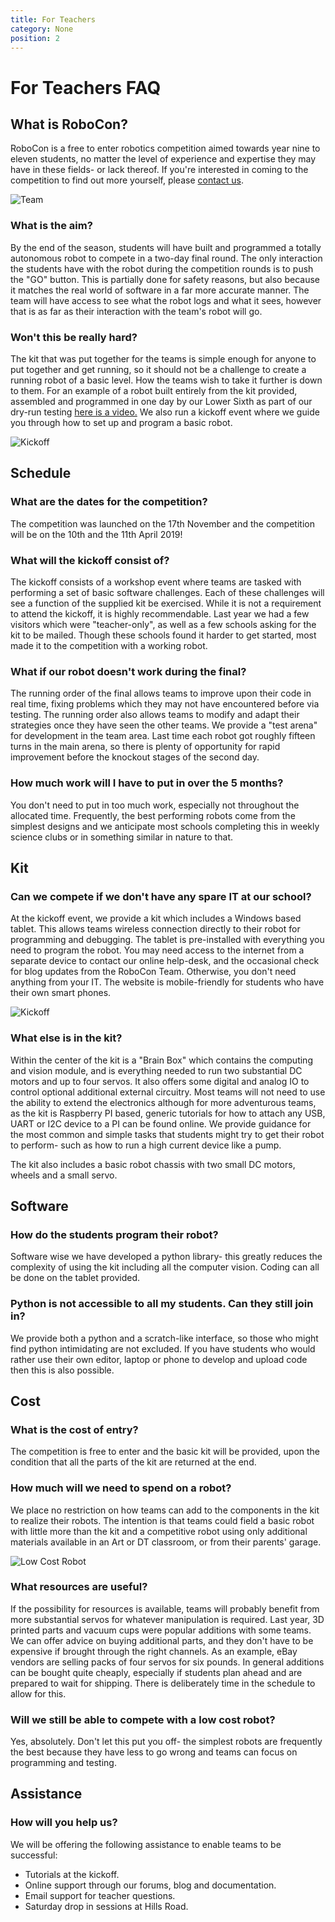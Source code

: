 ```yaml
---
title: For Teachers
category: None
position: 2
---
```

# For Teachers FAQ

## What is RoboCon?

RoboCon is a free to enter robotics competition aimed towards year nine to eleven students, no matter the level of experience and expertise they may have in these fields- or lack thereof. If you're interested in coming to the competition to find out more yourself, please [contact us](./contact.md).

![Team](/images/030-C3140COMPRSD.jpg)

### What is the aim?

By the end of the season, students will have built and programmed a totally autonomous robot to compete in a two-day final round. The only interaction the students have with the robot during the competition rounds is to push the "GO" button. This is partially done for safety reasons, but also because it matches the real world of software in a far more accurate manner. The team will have access to see what the robot logs and what it sees, however that is as far as their interaction with the team's robot will go.

### Won't this be really hard?

The kit that was put together for the teams is simple enough for anyone to put together and get running, so it should not be a challenge to create a running robot of a basic level. How the teams wish to take it further is down to them. For an example of a robot built entirely from the kit provided, assembled and programmed in one day by our Lower Sixth as part of our dry-run testing [here is a video.](https://hr-robocon.org/blog/sign-up-for-robocon-2019.html) We also run a kickoff event where we guide you through how to set up and program a basic robot.

![Kickoff](/images/IMG_4259.JPG)

## Schedule

### What are the dates for the competition?

The competition was launched on the 17th November and the competition will be on the 10th and the 11th April 2019!

### What will the kickoff consist of?

The kickoff consists of a workshop event where teams are tasked with performing a set of basic software challenges. Each of these challenges will see a function of the supplied kit be exercised. While it is not a requirement to attend the kickoff, it is highly recommendable. Last year we had a few visitors which were "teacher-only", as well as a few schools asking for the kit to be mailed. Though these schools found it harder to get started, most made it to the competition with a working robot.

### What if our robot doesn't work during the final?

The running order of the final allows teams to improve upon their code in real time, fixing problems which they may not have encountered before via testing. The running order also allows teams to modify and adapt their strategies once they have seen the other teams. We provide a "test arena" for development in the team area. Last time each robot got roughly fifteen turns in the main arena, so there is plenty of opportunity for rapid improvement before the knockout stages of the second day.

### How much work will I have to put in over the 5 months?

You don't need to put in too much work, especially not throughout the allocated time. Frequently, the best performing robots come from the simplest designs and we anticipate most schools completing this in weekly science clubs or in something similar in nature to that.

## Kit

### Can we compete if we don't have any spare IT at our school?

At the kickoff event, we provide a kit which includes a Windows based tablet. This allows teams wireless connection directly to their robot for programming and debugging. The tablet is pre-installed with everything you need to program the robot. You may need access to the internet from a separate device to contact our online help-desk, and the occasional check for blog updates from the RoboCon Team. Otherwise, you don't need anything from your IT. The website is mobile-friendly for students who have their own smart phones.

![Kickoff](/images/IMG_4219.JPG)

### What else is in the kit?

Within the center of the kit is a "Brain Box" which contains the computing and vision module, and is everything needed to run two substantial DC motors and up to four servos. It also offers some digital and analog IO to control optional additional external circuitry. Most teams will not need to use the ability to extend the electronics although for more adventurous teams, as the kit is Raspberry PI based, generic tutorials for how to attach any USB, UART or I2C device to a PI can be found online. We provide guidance for the most common and simple tasks that students might try to get their robot to perform- such as how to run a high current device like a pump.

The kit also includes a basic robot chassis with two small DC motors, wheels and a small servo.

## Software

### How do the students program their robot?

Software wise we have developed a python library- this greatly reduces the complexity of using the kit including all the computer vision. Coding can all be done on the tablet provided.

### Python is not accessible to all my students. Can they still join in?

We provide both a python and a scratch-like interface, so those who might find python intimidating are not excluded. If you have students who would rather use their own editor, laptop or phone to develop and upload code then this is also possible.

<BlocklySnippet img="vissnip.png" width="779" height="188"/>

## Cost

### What is the cost of entry?

The competition is free to enter and the basic kit will be provided, upon the condition that all the parts of the kit are returned at the end.

### How much will we need to spend on a robot?

We place no restriction on how teams can add to the components in the kit to realize their robots. The intention is that teams could field a basic robot with little more than the kit and a competitive robot using only additional materials available in an Art or DT classroom, or from their parents' garage.

![Low Cost Robot](/images/IMG_3167COMPRSD.jpg)

### What resources are useful?

If the possibility for resources is available, teams will probably benefit from more substantial servos for whatever manipulation is required. Last year, 3D printed parts and vacuum cups were popular additions with some teams. We can offer advice on buying additional parts, and they don't have to be expensive if brought through the right channels. As an example, eBay vendors are selling packs of four servos for six pounds. In general additions can be bought quite cheaply, especially if students plan ahead and are prepared to wait for shipping. There is deliberately time in the schedule to allow for this.

### Will we still be able to compete with a low cost robot?

Yes, absolutely. Don't let this put you off- the simplest robots are frequently the best because they have less to go wrong and teams can focus on programming and testing.

## Assistance

### How will you help us?

We will be offering the following assistance to enable teams to be successful:

* Tutorials at the kickoff. 
* Online support through our forums, blog and documentation.
* Email support for teacher questions.
* Saturday drop in sessions at Hills Road.

